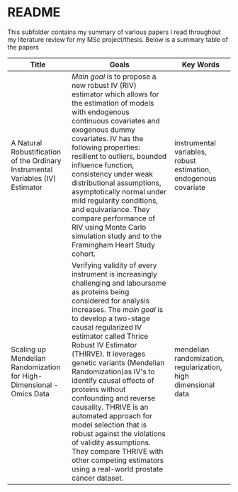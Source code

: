 # README

This subfolder contains my summary of various papers I read throughout my literature review for my MSc project/thesis. Below is a summary table of the papers

| **Title**                                                                       | **Goals**                                                                                                                                                                                                                                                                                                                                                                                                                                                                                                                                                                                                                            | **Key Words**                                                   |
|---------------------------------------------------------------------------------|--------------------------------------------------------------------------------------------------------------------------------------------------------------------------------------------------------------------------------------------------------------------------------------------------------------------------------------------------------------------------------------------------------------------------------------------------------------------------------------------------------------------------------------------------------------------------------------------------------------------------------------|-----------------------------------------------------------------|
| A Natural Robustification of the Ordinary Instrumental Variables (IV) Estimator | *Main goal* is to propose a new robust IV (RIV) estimator which allows for the estimation of models with endogenous continuous covariates and exogenous dummy covariates. IV has the following properties: resilient to outliers, bounded influence function,  consistency under weak distributional assumptions, asymptotically normal under mild regularity conditions, and equivariance.  They compare performance of RIV using Monte Carlo simulation study and to the Framingham Heart Study cohort.                                                                                                                            | instrumental variables, robust estimation, endogenous covariate |
| Scaling up Mendelian Randomization for High-Dimensional -Omics Data             | Verifying validity of every instrument is increasingly challenging and laboursome as proteins  being considered for analysis increases. The *main goal* is to develop a two-stage causal regularized IV estimator called Thrice Robust IV Estimator (THIRVE). It leverages genetic variants (Mendelian Randomization)as IV's  to identify causal effects of proteins without confounding and reverse causality. THRIVE is an automated approach for model selection that  is robust against the violations of validity assumptions. They compare THRIVE with other competing estimators using a real-world prostate  cancer dataset. | mendelian randomization, regularization, high dimensional data  |

